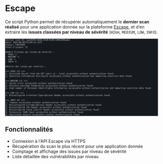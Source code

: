 # Escape

Ce script Python permet de récupérer automatiquement le **dernier scan réalisé** pour une application donnée sur la plateforme [Escape](https://escape.tech), et d’en extraire les **issues classées par niveau de sévérité** (`HIGH`, `MEDIUM`, `LOW`, `INFO`).

![Résultat du script](result.png)

## Fonctionnalités

- Connexion à l'API Escape via HTTPS  
- Récupération du scan le plus récent pour une application donnée  
- Comptage et affichage des issues par niveau de sévérité  
- Liste détaillée des vulnérabilités par niveau  
